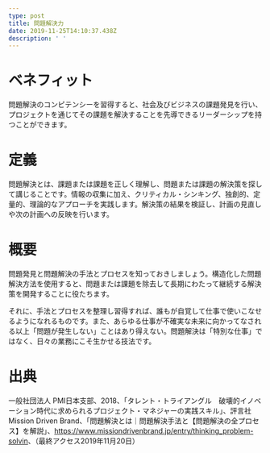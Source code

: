 ```yaml
---
type: post
title: 問題解決力
date: 2019-11-25T14:10:37.438Z
description: ' '
---
```

# ベネフィット

問題解決のコンピテンシーを習得すると、社会及びビジネスの課題発見を行い、プロジェクトを通じてその課題を解決することを先導できるリーダーシップを持つことができます。

# 定義

問題解決とは、課題または課題を正しく理解し、問題または課題の解決策を探して講じることです。情報の収集に加え、クリティカル・シンキング、独創的、定量的、理論的なアプローチを実践します。解決策の結果を検証し、計画の見直しや次の計画への反映を行います。

# 概要

問題発見と問題解決の手法とプロセスを知っておきしましょう。構造化した問題解決方法を使用すると、問題または課題を除去して長期にわたって継続する解決策を開発することに役たちます。

それに、手法とプロセスを整理し習得すれば、誰もが自覚して仕事で使いこなせるようになれるものです。また、あらゆる仕事が不確実な未来に向かってなされる以上「問題が発生しない」ことはあり得えない。問題解決は「特別な仕事」ではなく、日々の業務にこそ生かせる技法です。

# 出典

一般社団法人 PMI日本支部、2018、「タレント・トライアングル　破壊的イノベーション時代に求められるプロジェクト・マネジャーの実践スキル」、評言社
Mission Driven Brand、「問題解決とは｜問題解決手法と【問題解決の全プロセス】を解説」、<https://www.missiondrivenbrand.jp/entry/thinking_problem-solvin>、（最終アクセス2019年11月20日）
